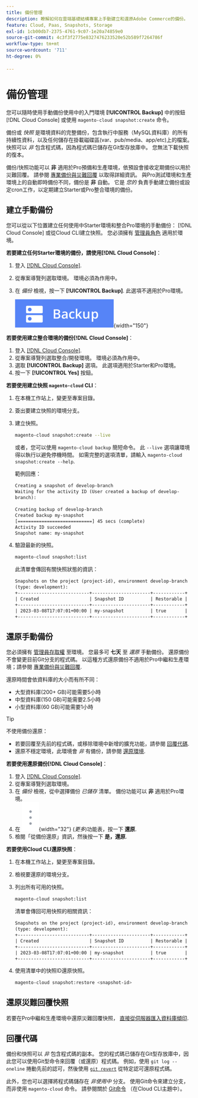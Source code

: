 ```yaml
---
title: 備份管理
description: 瞭解如何在雲端基礎結構專案上手動建立和還原Adobe Commerce的備份。
feature: Cloud, Paas, Snapshots, Storage
exl-id: 1cb00db7-2375-4761-9c07-1e20a74859e0
source-git-commit: 4c3f3f2775e8327476233520e52b589f7264786f
workflow-type: tm+mt
source-wordcount: '711'
ht-degree: 0%

---
```


# 備份管理

您可以隨時使用手動備份使用中的入門環境 **[!UICONTROL Backup]** 中的按鈕 [!DNL Cloud Console] 或使用 `magento-cloud snapshot:create` 命令。

備份或 _快照_ 是環境資料的完整備份，包含執行中服務（MySQL資料庫）的所有持續性資料，以及任何儲存在掛載磁碟區(var、pub/media、app/etc)上的檔案。 快照可以 _非_ 包含程式碼，因為程式碼已儲存在Git型存放庫中。 您無法下載快照的復本。

備份/快照功能可以 **非** 適用於Pro預備和生產環境，依預設會接收定期備份以用於災難回覆。 請參閱 [專業備份與災難回覆](../architecture/pro-architecture.md#backup-and-disaster-recovery) 以取得詳細資訊。 與Pro測試環境和生產環境上的自動即時備份不同，備份是 **非** 自動。 它是 _您的_ 負責手動建立備份或設定cron工作，以定期建立Starter或Pro整合環境的備份。

## 建立手動備份

您可以從以下位置建立任何使用中Starter環境和整合Pro環境的手動備份： [!DNL Cloud Console] 或從Cloud CLI建立快照。 您必須擁有 [管理員角色](../project/user-access.md) 適用於環境。

**若要建立任何Starter環境的備份，請使用[!DNL Cloud Console]**：

1. 登入 [[!DNL Cloud Console]](https://console.adobecommerce.com).
1. 從專案導覽列選取環境。 環境必須為作用中。
1. 在 _備份_ 檢視，按一下 **[!UICONTROL Backup]**. 此選項不適用於Pro環境。

   ![備份](../../assets/button-backup.png){width="150"}

**若要使用建立整合環境的備份[!DNL Cloud Console]**：

1. 登入 [[!DNL Cloud Console]](https://console.adobecommerce.com).
1. 從專案導覽列選取整合/開發環境。 環境必須為作用中。
1. 選取 **[!UICONTROL Backup]** 選項。 此選項適用於Starter和Pro環境。
1. 按一下 **[!UICONTROL Yes]** 按鈕。

**若要使用建立快照 `magento-cloud` CLI**：

1. 在本機工作站上，變更至專案目錄。
1. 簽出要建立快照的環境分支。
1. 建立快照。

   ```bash
   magento-cloud snapshot:create --live
   ```

   或者，您可以使用 `magento-cloud backup` 簡短命令。 此 `--live` 選項讓環境得以執行以避免停機時間。 如需完整的選項清單，請輸入 `magento-cloud snapshot:create --help`.

   範例回應：

   ```terminal
   Creating a snapshot of develop-branch
   Waiting for the activity ID (User created a backup of develop-branch):
   
   Creating backup of develop-branch
   Created backup my-snapshot
   [============================] 45 secs (complete)
   Activity ID succeeded
   Snapshot name: my-snapshot
   ```

1. 驗證最新的快照。

   ```bash
   magento-cloud snapshot:list
   ```

   此清單會傳回有關快照狀態的資訊：

   ```terminal
   Snapshots on the project (project-id), environment develop-branch (type: development):
   +---------------------------+----------------------+------------+
   | Created                   | Snapshot ID          | Restorable |
   +---------------------------+----------------------+------------+
   | 2023-03-08T17:07:01+00:00 | my-snapshot          | true       |
   +---------------------------+----------------------+------------+
   ```

## 還原手動備份

您必須擁有 [管理員存取權](../project/user-access.md) 至環境。 您最多可 **七天** 至 _還原_ 手動備份。 還原備份不會變更目前Git分支的程式碼。 以這種方式還原備份不適用於Pro中繼和生產環境；請參閱 [專業備份與災難回覆](../architecture/pro-architecture.md#backup-and-disaster-recovery).

還原時間會依資料庫的大小而有所不同：

- 大型資料庫(200+ GB)可能需要5小時
- 中型資料庫(150 GB)可能需要2.5小時
- 小型資料庫(60 GB)可能需要1小時

>[!TIP]
>
>不使用備份還原：
>
>- 若要回覆至先前的程式碼，或移除環境中新增的擴充功能，請參閱 [回覆代碼](#roll-back-code).
>- 還原不穩定環境，此環境會 _非_ 有備份，請參閱 [還原環境](../development/restore-environment.md).

**若要使用還原備份[!DNL Cloud Console]**：

1. 登入 [[!DNL Cloud Console]](https://console.adobecommerce.com).
1. 從專案導覽列選取環境。
1. 在 _備份_ 檢視，從中選擇備份 _已儲存_ 清單。 備份功能可以 **非** 適用於Pro環境。
1. 在 ![更多](../../assets/icon-more.png){width="32"} (_更多_)功能表，按一下 **還原**.
1. 檢閱「從備份還原」資訊，然後按一下 **是，還原**.

**若要使用Cloud CLI還原快照**：

1. 在本機工作站上，變更至專案目錄。
1. 檢視要還原的環境分支。
1. 列出所有可用的快照。

   ```bash
   magento-cloud snapshot:list
   ```

   清單會傳回可用快照的相關資訊：

   ```terminal
   Snapshots on the project (project-id), environment develop-branch (type: development):
   +---------------------------+----------------------+------------+
   | Created                   | Snapshot ID          | Restorable |
   +---------------------------+----------------------+------------+
   | 2023-03-08T17:07:01+00:00 | my-snapshot          | true       |
   +---------------------------+----------------------+------------+
   ```

1. 使用清單中的快照ID還原快照。

   ```bash
   magento-cloud snapshot:restore <snapshot-id>
   ```

## 還原災難回覆快照

若要在Pro中繼和生產環境中還原災難回覆快照， [直接從伺服器匯入資料庫傾印](https://experienceleague.adobe.com/en/docs/commerce-knowledge-base/kb/how-to/restore-a-db-snapshot-from-staging-or-production#meth3).

## 回覆代碼

備份和快照可以 _非_ 包含程式碼的副本。 您的程式碼已儲存在Git型存放庫中，因此您可以使用Git型命令來回覆（或還原）程式碼。 例如，使用 `git log --oneline` 捲動先前的認可，然後使用 [`git revert`](https://git-scm.com/docs/git-revert) 從特定認可還原程式碼。

此外，您也可以選擇將程式碼儲存在 _非使用中_ 分支。 使用Git命令來建立分支，而非使用 `magento-cloud` 命令。 請參閱關於 [Git命令](../dev-tools/cloud-cli-overview.md#git-commands) （在Cloud CLI主題中）。
